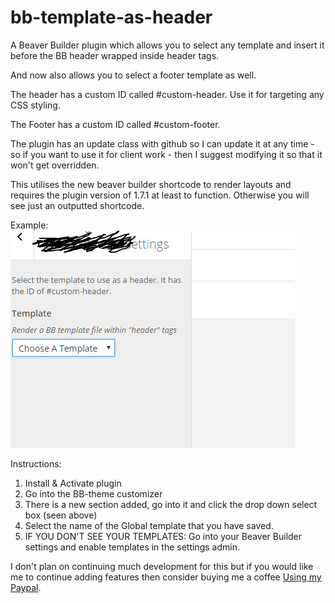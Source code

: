 # bb-template-as-header
A Beaver Builder plugin which allows you to select any template and insert it before the BB header wrapped inside header tags.

And now also allows you to select a footer template as well. 

The header has a custom ID called #custom-header. Use it for targeting any CSS styling.

The Footer has a custom ID called #custom-footer.

The plugin has an update class with github so I can update it at any time - so if you want to use it for client work - then I suggest modifying it so that it won't get overridden.

This utilises the new beaver builder shortcode to render layouts and requires the plugin version of 1.7.1 at least to function.  Otherwise you will see just an outputted shortcode.


Example:
<img src="https://github.com/jatacid/bb-template-as-header/blob/master/Capture.PNG?raw=true">


Instructions:

1. Install & Activate plugin
2. Go into the BB-theme customizer
3. There is a new section added, go into it and click the drop down select box (seen above)
4. Select the name of the Global template that you have saved.
5. IF YOU DON'T SEE YOUR TEMPLATES: Go into your Beaver Builder settings and enable templates in the settings admin.


I don't plan on continuing much development for this but if you would like me to continue adding features then consider buying me a coffee <a href="https://www.paypal.com/cgi-bin/webscr?cmd=_donations&business=jatacid%40gmail%2ecom&lc=AU&item_name=Dentex%20Media&no_note=0&currency_code=USD&bn=PP%2dDonationsBF%3abtn_donate_SM%2egif%3aNonHosted">Using my Paypal</a>.
